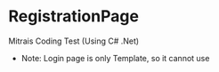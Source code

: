 # RegistrationPage
Mitrais Coding Test (Using C# .Net)

* Note: Login page is only Template, so it cannot use
